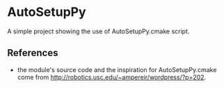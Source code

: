 # AutoSetupPy
A simple project showing the use of AutoSetupPy.cmake script.

## References
- the module's source code and the inspiration for AutoSetupPy.cmake come from http://robotics.usc.edu/~ampereir/wordpress/?p=202.
